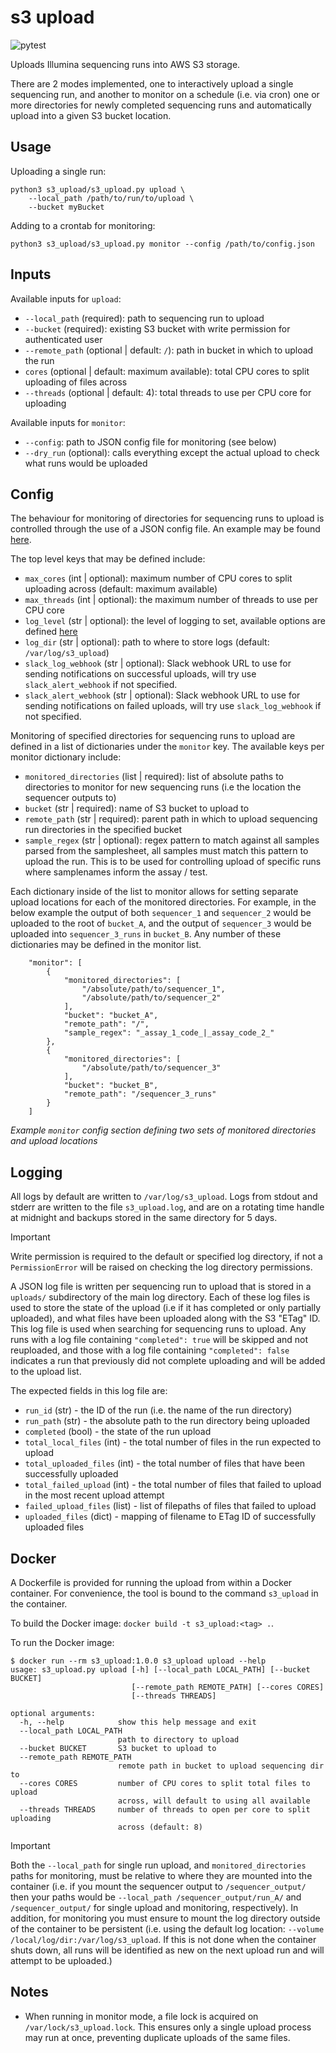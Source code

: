 # s3 upload

![pytest](https://github.com/eastgenomics/s3_upload/actions/workflows/pytest.yml/badge.svg)

Uploads Illumina sequencing runs into AWS S3 storage.

There are 2 modes implemented, one to interactively upload a single sequencing run, and another to monitor on a schedule (i.e. via cron) one or more directories for newly completed sequencing runs and automatically upload into a given S3 bucket location.


## Usage

Uploading a single run:
```
python3 s3_upload/s3_upload.py upload \
    --local_path /path/to/run/to/upload \
    --bucket myBucket
```

Adding to a crontab for monitoring:
```
python3 s3_upload/s3_upload.py monitor --config /path/to/config.json
```


## Inputs

Available inputs for `upload`:
* `--local_path` (required): path to sequencing run to upload
* `--bucket` (required): existing S3 bucket with write permission for authenticated user
* `--remote_path` (optional | default: `/`): path in bucket in which to upload the run
* `cores` (optional | default: maximum available): total CPU cores to split uploading of files across
* `--threads` (optional | default: 4): total threads to use per CPU core for uploading


Available inputs for `monitor`:
* `--config`: path to JSON config file for monitoring (see below)
* `--dry_run` (optional): calls everything except the actual upload to check what runs would be uploaded

## Config

The behaviour for monitoring of directories for sequencing runs to upload is controlled through the use of a JSON config file. An example may be found [here](https://github.com/eastgenomics/s3_upload/blob/main/example/example_config.json).

The top level keys that may be defined include:
* `max_cores` (int | optional): maximum number of CPU cores to split uploading across (default: maximum available)
* `max_threads` (int | optional): the maximum number of threads to use per CPU core
* `log_level` (str | optional): the level of logging to set, available options are defined [here](https://docs.python.org/3/library/logging.html#logging-levels)
* `log_dir` (str | optional): path to where to store logs (default: `/var/log/s3_upload`)
* `slack_log_webhook` (str | optional): Slack webhook URL to use for sending notifications on successful uploads, will try use `slack_alert_webhook` if not specified.
* `slack_alert_webhook` (str | optional): Slack webhook URL to use for sending notifications on failed uploads, will try use `slack_log_webhook` if not specified.


Monitoring of specified directories for sequencing runs to upload are defined in a list of dictionaries under the `monitor` key. The available keys per monitor dictionary include:
* `monitored_directories` (list | required): list of absolute paths to directories to monitor for new sequencing runs (i.e the location the sequencer outputs to)
* `bucket` (str | required): name of S3 bucket to upload to
* `remote_path` (str | required): parent path in which to upload sequencing run directories in the specified bucket
* `sample_regex` (str | optional): regex pattern to match against all samples parsed from the samplesheet, all samples must match this pattern to upload the run. This is to be used for controlling upload of specific runs where samplenames inform the assay / test.

Each dictionary inside of the list to monitor allows for setting separate upload locations for each of the monitored directories. For example, in the below example the output of both `sequencer_1` and `sequencer_2` would be uploaded to the root of `bucket_A`, and the output of `sequencer_3` would be uploaded into `sequencer_3_runs` in `bucket_B`. Any number of these dictionaries may be defined in the monitor list.

```
    "monitor": [
        {
            "monitored_directories": [
                "/absolute/path/to/sequencer_1",
                "/absolute/path/to/sequencer_2"
            ],
            "bucket": "bucket_A",
            "remote_path": "/",
            "sample_regex": "_assay_1_code_|_assay_code_2_"
        },
        {
            "monitored_directories": [
                "/absolute/path/to/sequencer_3"
            ],
            "bucket": "bucket_B",
            "remote_path": "/sequencer_3_runs"
        }
    ]
```
*Example `monitor` config section defining two sets of monitored directories and upload locations*

## Logging

All logs by default are written to `/var/log/s3_upload`. Logs from stdout and stderr are written to the file `s3_upload.log`, and are on a rotating time handle at midnight and backups stored in the same directory for 5 days.

> [!IMPORTANT]
> Write permission is required to the default or specified log directory, if not a `PermissionError` will be raised on checking the log directory permissions.

A JSON log file is written per sequencing run to upload that is stored in a `uploads/` subdirectory of the main log directory. Each of these log files is used to store the state of the upload (i.e if it has completed or only partially uploaded), and what files have been uploaded along with the S3 "ETag" ID. This log file is used when searching for sequencing runs to upload. Any runs with a log file containing `"completed": true` will be skipped and not reuploaded, and those with a log file containing `"completed": false` indicates a run that previously did not complete uploading and will be added to the upload list.

The expected fields in this log file are:

* `run_id` (str) - the ID of the run (i.e. the name of the run directory)
* `run_path` (str) - the absolute path to the run directory being uploaded
* `completed` (bool) - the state of the run upload
* `total_local_files` (int) - the total number of files in the run expected to upload
* `total_uploaded_files` (int) - the total number of files that have been successfully uploaded
* `total_failed_upload` (int) - the total number of files that failed to upload in the most recent upload attempt
* `failed_upload_files` (list) - list of filepaths of files that failed to upload
* `uploaded_files` (dict) - mapping of filename to ETag ID of successfully uploaded files


## Docker
A Dockerfile is provided for running the upload from within a Docker container. For convenience, the tool is bound to the command `s3_upload` in the container.

To build the Docker image: `docker build -t s3_upload:<tag> .`.

To run the Docker image:
```
$ docker run --rm s3_upload:1.0.0 s3_upload upload --help
usage: s3_upload.py upload [-h] [--local_path LOCAL_PATH] [--bucket BUCKET]
                           [--remote_path REMOTE_PATH] [--cores CORES]
                           [--threads THREADS]

optional arguments:
  -h, --help            show this help message and exit
  --local_path LOCAL_PATH
                        path to directory to upload
  --bucket BUCKET       S3 bucket to upload to
  --remote_path REMOTE_PATH
                        remote path in bucket to upload sequencing dir to
  --cores CORES         number of CPU cores to split total files to upload
                        across, will default to using all available
  --threads THREADS     number of threads to open per core to split uploading
                        across (default: 8)
```

> [!IMPORTANT]
> Both the `--local_path` for single run upload, and `monitored_directories` paths for monitoring, must be relative to where they are mounted into the container (i.e. if you mount the sequencer output to `/sequencer_output/` then your paths would be `--local_path /sequencer_output/run_A/` and `/sequencer_output/` for single upload and monitoring, respectively). In addition, for monitoring you must ensure to mount the log directory outside of the container to be persistent (i.e. using the default log location: `--volume /local/log/dir:/var/log/s3_upload`. If this is not done when the container shuts down, all runs will be identified as new on the next upload run and will attempt to be uploaded.)


## Notes
* When running in monitor mode, a file lock is acquired on `/var/lock/s3_upload.lock`. This ensures only a single upload process may run at once, preventing duplicate uploads of the same files.
